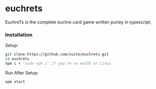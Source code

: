 # euchrets
EuchreTs is the complete euchre card game written purley in typescript.

### Installation
Setup:

```sh
git clone https://github.com/suite/euchrets.git
cd euchrets
npm i # "sudo npm i" if you're on macOS or Linux
```

Run After Setup:

```sh
npm start
```
